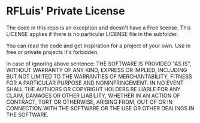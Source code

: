 # RFLuis' Private License

The code in this repo is an exception and doesn't have a Free license.
This LICENSE applies if there is no particular LICENSE file in the subfolder.

You can read the code and get inspiration for a project of your own.
Use in free or private projects it's forbidden.

In case of ignoring above sentence:
THE SOFTWARE IS PROVIDED "AS IS", WITHOUT WARRANTY OF ANY KIND, EXPRESS OR IMPLIED,
INCLUDING BUT NOT LIMITED TO THE WARRANTIES OF MERCHANTABILITY, FITNESS FOR A
PARTICULAR PURPOSE AND NONINFRINGEMENT. IN NO EVENT SHALL THE AUTHORS OR COPYRIGHT
HOLDERS BE LIABLE FOR ANY CLAIM, DAMAGES OR OTHER LIABILITY, WHETHER IN AN ACTION
OF CONTRACT, TORT OR OTHERWISE, ARISING FROM, OUT OF OR IN CONNECTION WITH THE
SOFTWARE OR THE USE OR OTHER DEALINGS IN THE SOFTWARE.
